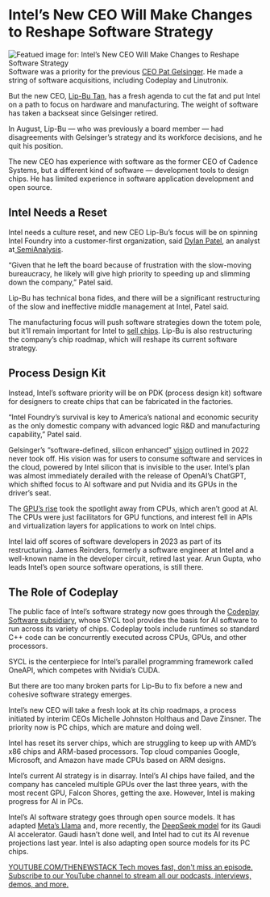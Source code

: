 # Intel’s New CEO Will Make Changes to Reshape Software Strategy
![Featued image for: Intel’s New CEO Will Make Changes to Reshape Software Strategy](https://cdn.thenewstack.io/media/2025/03/ef921edd-intel-lip-bu-tan-1024x682.png)
Software was a priority for the previous [CEO Pat Gelsinger](https://thenewstack.io/intels-gelsinger-openais-altman-augur-the-future-of-genai/). He made a string of software acquisitions, including Codeplay and Linutronix.

But the new CEO, [Lip-Bu Tan](https://newsroom.intel.com/corporate/lip-bu-tan-remaking-our-company-future), has a fresh agenda to cut the fat and put Intel on a path to focus on hardware and manufacturing. The weight of software has taken a backseat since Gelsinger retired.

In August, Lip-Bu — who was previously a board member — had disagreements with Gelsinger’s strategy and its workforce decisions, and he quit his position.

The new CEO has experience with software as the former CEO of Cadence Systems, but a different kind of software — development tools to design chips. He has limited experience in software application development and open source.

## Intel Needs a Reset
Intel needs a culture reset, and new CEO Lip-Bu’s focus will be on spinning Intel Foundry into a customer-first organization, said [Dylan Patel](https://www.linkedin.com/in/dylanpatelsa/), an analyst at[ SemiAnalysis](https://semianalysis.com/about/).

“Given that he left the board because of frustration with the slow-moving bureaucracy, he likely will give high priority to speeding up and slimming down the company,” Patel said.

Lip-Bu has technical bona fides, and there will be a significant restructuring of the slow and ineffective middle management at Intel, Patel said.

The manufacturing focus will push software strategies down the totem pole, but it’ll remain important for Intel to [sell chips](https://thenewstack.io/intel-declares-chip-war-on-tsmc-others-with-foundry/). Lip-Bu is also restructuring the company’s chip roadmap, which will reshape its current software strategy.

## Process Design Kit
Instead, Intel’s software priority will be on PDK (process design kit) software for designers to create chips that can be fabricated in the factories.

“Intel Foundry’s survival is key to America’s national and economic security as the only domestic company with advanced logic R&D and manufacturing capability,” Patel said.

Gelsinger’s “software-defined, silicon enhanced” [vision](https://thenewstack.io/intel-ceo-sheds-light-on-emerging-software-strategy/) outlined in 2022 never took off. His vision was for users to consume software and services in the cloud, powered by Intel silicon that is invisible to the user. Intel’s plan was almost immediately derailed with the release of OpenAI’s ChatGPT, which shifted focus to AI software and put Nvidia and its GPUs in the driver’s seat.

The [GPU’s rise](https://thenewstack.io/the-critical-role-of-gpu-data-orchestration-in-ai-success/) took the spotlight away from CPUs, which aren’t good at AI. The CPUs were just facilitators for GPU functions, and interest fell in APIs and virtualization layers for applications to work on Intel chips.

Intel laid off scores of software developers in 2023 as part of its restructuring. James Reinders, formerly a software engineer at Intel and a well-known name in the developer circuit, retired last year. Arun Gupta, who leads Intel’s open source software operations, is still there.

## The Role of Codeplay
The public face of Intel’s software strategy now goes through the [Codeplay Software subsidiary](https://thenewstack.io/intel-grabs-codeplay-as-it-repositions-for-a-diverse-chip-future/), whose SYCL tool provides the basis for AI software to run across its variety of chips. Codeplay tools include runtimes so standard C++ code can be concurrently executed across CPUs, GPUs, and other processors.

SYCL is the centerpiece for Intel’s parallel programming framework called OneAPI, which competes with Nvidia’s CUDA.

But there are too many broken parts for Lip-Bu to fix before a new and cohesive software strategy emerges.

Intel’s new CEO will take a fresh look at its chip roadmaps, a process initiated by interim CEOs Michelle Johnston Holthaus and Dave Zinsner. The priority now is PC chips, which are mature and doing well.

Intel has reset its server chips, which are struggling to keep up with AMD’s x86 chips and ARM-based processors. Top cloud companies Google, Microsoft, and Amazon have made CPUs based on ARM designs.

Intel’s current AI strategy is in disarray. Intel’s AI chips have failed, and the company has canceled multiple GPUs over the last three years, with the most recent GPU, Falcon Shores, getting the axe. However, Intel is making progress for AI in PCs.

Intel’s AI software strategy goes through open source models. It has adapted [Meta’s Llama](https://thenewstack.io/get-started-with-metas-llama-stack-using-conda-and-ollama/) and, more recently, the [DeepSeek model](https://thenewstack.io/icymi-deepseek-is-an-open-source-success-story/) for its Gaudi AI accelerator. Gaudi hasn’t done well, and Intel had to cut its AI revenue projections last year. Intel is also adapting open source models for its PC chips.

[
YOUTUBE.COM/THENEWSTACK
Tech moves fast, don't miss an episode. Subscribe to our YouTube
channel to stream all our podcasts, interviews, demos, and more.
](https://youtube.com/thenewstack?sub_confirmation=1)